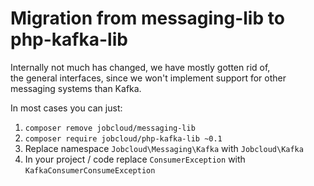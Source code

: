 # Migration from messaging-lib to php-kafka-lib

Internally not much has changed, we have mostly gotten rid of,  
the general interfaces, since we won't implement support for other  
messaging systems than Kafka.

In most cases you can just:
1. `composer remove jobcloud/messaging-lib`
2. `composer require jobcloud/php-kafka-lib ~0.1`
3. Replace namespace `Jobcloud\Messaging\Kafka` with `Jobcloud\Kafka`
4. In your project / code replace `ConsumerException` with `KafkaConsumerConsumeException`
